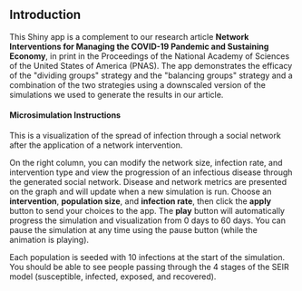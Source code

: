 ## Introduction

This Shiny app is a complement to our research article **Network Interventions for Managing the COVID-19 Pandemic and Sustaining Economy**, in print in the Proceedings of the National Academy of Sciences of the United States of America (PNAS). The app demonstrates the efficacy of the "dividing groups" strategy and the "balancing groups" strategy and a combination of the two strategies using a downscaled version of the simulations we used to generate the results in our article. 

#### Microsimulation Instructions

This is a visualization of the spread of infection through a social network after the application of a network intervention. 

On the right column, you can modify the network size, infection rate, and intervention type and view the progression of an infectious disease through the generated social network. Disease and network metrics are presented on the graph and will update when a new simulation is run. Choose an **intervention**, **population size**, and **infection rate**, then click the **apply** button to send your choices to the app. The **play** button will automatically progress the simulation and visualization from 0 days to 60 days. You can pause the simulation at any time using the pause button (while the animation is playing).

Each population is seeded with 10 infections at the start of the simulation. You should be able to see people passing through the 4 stages of the SEIR model (susceptible, infected, exposed, and recovered).

